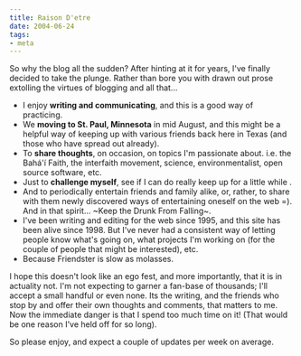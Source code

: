 ```yaml
---
title: Raison D'etre
date: 2004-06-24
tags:
- meta
---
```


So why the blog all the sudden? After hinting at it for years, I've finally
  decided to take the plunge. Rather than bore you with drawn out prose extolling
  the virtues of blogging and all that...

<!-- truncate -->

* I enjoy **writing and communicating**, and this is a good way of practicing.
* We **moving to St. Paul, Minnesota** in mid August, and this might be a
  helpful way of keeping up with various friends back here in Texas (and those
  who have spread out already).
* To **share thoughts**, on occasion, on topics I'm passionate about. i.e. the
  Bah&aacute;'&iacute; Faith, the interfaith movement, science,
  environmentalist, open source software, etc.
* Just to **challenge myself**, see if I can do really keep up for a little
  while .
* And to periodically entertain friends and family alike, or, rather, to share
  with them newly discovered ways of entertaining oneself on the web =). And in
  that spirit... ~Keep the Drunk From Falling~.
* I've been writing and editing for the web since 1995, and this site has been
  alive since 1998. But I've never had a consistent way of letting people know
  what's going on, what projects I'm working on (for the couple of people that
  might be interested), etc.
* Because Friendster is slow as molasses.

I hope this doesn't look like an ego fest, and more importantly, that it is
in actuality not. I'm not expecting to garner a fan-base of thousands; I'll
accept a small handful or even none. Its the writing, and the friends who stop
by and offer their own thoughts and comments, that matters to me. Now the immediate
danger is that I spend too much time on it! (That would be one reason I've held
off for so long).

So please enjoy, and expect a couple of updates per week on average.
